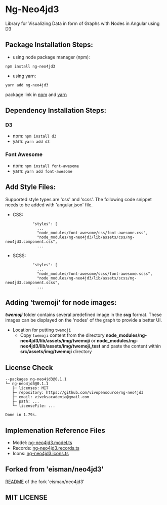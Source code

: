 # Ng-Neo4jd3

Library for Visualizing Data in form of Graphs with Nodes in Angular using D3

## Package Installation Steps:

- using node package manager (npm):
```
npm install ng-neo4jd3
```

- using yarn:
```
yarn add ng-neo4jd3
```

package link in [npm](https://www.npmjs.com/package/ng-neo4jd3) and [yarn](https://yarnpkg.com/package/ng-neo4jd3)


## Dependency Installation Steps:

### D3
- npm: `npm install d3`
- yarn: `yarn add d3`

### Font Awesome
- npm: `npm install font-awesome`
- yarn: `yarn add font-awesome`


## Add Style Files:

Supported style types are 'css' and 'scss'. The following code snippet needs to be added with 'angular.json' file.

- CSS:
```
            "styles": [
              ...
              "node_modules/font-awesome/css/font-awesome.css",
              "node_modules/ng-neo4jd3/lib/assets/css/ng-neo4jd3.component.css",
              ...
```

- SCSS:
```
            "styles": [
              ...
              "node_modules/font-awesome/scss/font-awesome.scss",
              "node_modules/ng-neo4jd3/lib/assets/scss/ng-neo4jd3.component.scss",
              ...
```


## Adding 'twemoji' for node images:

***twemoji*** folder contains several predefined image in the ***svg*** format. These images can be displayed on the 'nodes' of the graph to provide a better UI.

- Location for putting `twemoji`
    - Copy `twemoji` content from the directory __node_modules/ng-neo4jd3/lib/assets/img/twemoji__ or __node_modules/ng-neo4jd3/lib/assets/img/twemoji_test__ and paste the content within __src/assets/img/twemoji__ directory


## License Check

```
--packages ng-neo4jd3@0.1.1
└─ ng-neo4jd3@0.1.1
   ├─ licenses: MIT
   ├─ repository: https://github.com/vivopensource/ng-neo4jd3
   ├─ email: viveksacademia@gmail.com
   ├─ path: ...
   └─ licenseFile: ...

Done in 1.79s.
```


## Implemenation Reference Files

- Model: [ng-neo4jd3.model.ts](https://github.com/vivopensource/ng-neo4jd3-app/blob/master/projects/ng-neo4jd3/src/lib/ng-neo4jd3.model.ts)
- Records: [ng-neo4jd3.records.ts](https://github.com/vivopensource/ng-neo4jd3-app/blob/master/projects/ng-neo4jd3/src/lib/ng-neo4jd3.records.ts)
- Icons: [ng-neo4jd3.icons.ts](https://github.com/vivopensource/ng-neo4jd3-app/blob/master/projects/ng-neo4jd3/src/lib/ng-neo4jd3.icons.ts)


## Forked from 'eisman/neo4jd3'

[README](README_FORKED.md) of the fork 'eisman/neo4jd3'


## MIT LICENSE
